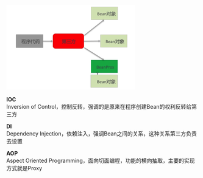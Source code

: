 <img src="../images/03-ioc_di_aop_thought.png" alt="" style="width:67%">

**IOC**  
Inversion of Control，控制反转，强调的是原来在程序创建Bean的权利反转给第三方

**DI**  
Dependency Injection，依赖注入，强调Bean之间的关系，这种关系第三方负责去设置

**AOP**  
Aspect Oriented Programming，面向切面编程，功能的横向抽取，主要的实现方式就是Proxy
